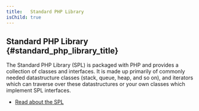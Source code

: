 ```yaml
---
title:   Standard PHP Library
isChild: true
---
```


## Standard PHP Library {#standard_php_library_title}

The Standard PHP Library (SPL) is packaged with PHP and provides a collection of classes and interfaces. It is made up primarily of commonly needed datastructure classes (stack, queue, heap, and so on), and iterators which can traverse over these datastructures or your own classes which implement SPL interfaces.

* [Read about the SPL][spl]

[spl]: http://php.net/manual/en/book.spl.php 
